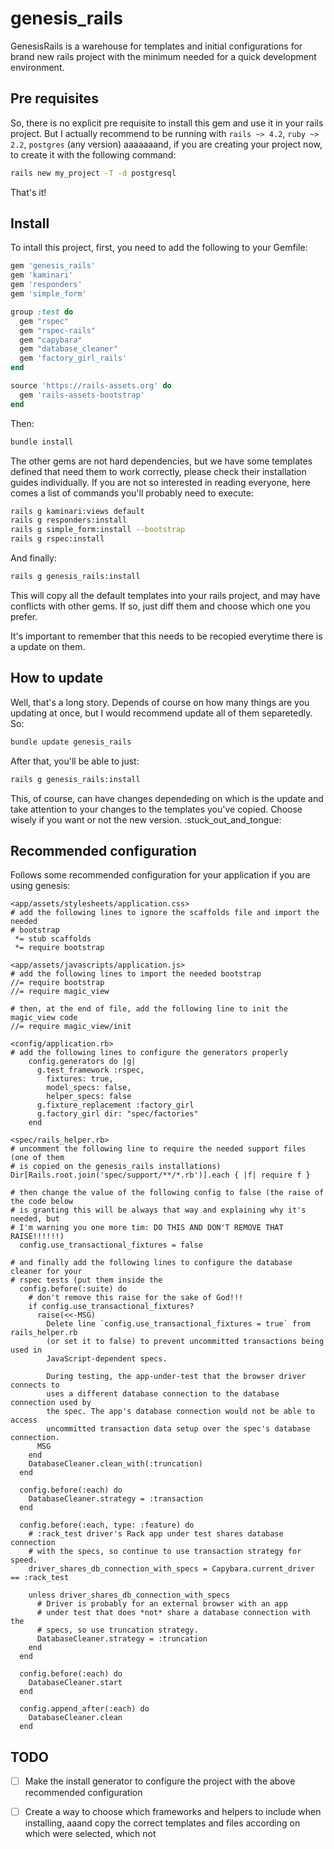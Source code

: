 # genesis\_rails

GenesisRails is a warehouse for templates and initial configurations for
brand new rails project with the minimum needed for a quick development
environment.

## Pre requisites

So, there is no explicit pre requisite to install this gem and use it in your
rails project. But I actually recommend to be running with `rails ~> 4.2`,
`ruby ~> 2.2`, `postgres` (any version) aaaaaaand, if you are creating your
project now, to create it with the following command:

```bash
rails new my_project -T -d postgresql
```

That's it!

## Install

To intall this project, first, you need to add the following to your Gemfile:

```ruby
gem 'genesis_rails'
gem 'kaminari'
gem 'responders'
gem 'simple_form'

group :test do
  gem "rspec"
  gem "rspec-rails"
  gem "capybara"
  gem "database_cleaner"
  gem 'factory_girl_rails'
end

source 'https://rails-assets.org' do
  gem 'rails-assets-bootstrap'
end
```

Then:

```bash
bundle install
```

The other gems are not hard dependencies, but we have some templates defined
that need them to work correctly, please check their installation guides
individually. If you are not so interested in reading everyone, here comes a
list of commands you'll probably need to execute:

```bash
rails g kaminari:views default
rails g responders:install
rails g simple_form:install --bootstrap
rails g rspec:install
```

And finally:

```bash
rails g genesis_rails:install
```

This will copy all the default templates into your rails project, and may have
conflicts with other gems. If so, just diff them and choose which one you
prefer.

It's important to remember that this needs to be recopied everytime there is a
update on them.

## How to update

Well, that's a long story. Depends of course on how many things are you updating
at once, but I would recommend update all of them separetedly. So:

```bash
bundle update genesis_rails
```

After that, you'll be able to just:


```bash
rails g genesis_rails:install
```

This, of course, can have changes dependeding on which is the update and take
attention to your changes to the templates you've copied. Choose wisely if you
want or not the new version. :stuck_out_and_tongue:

## Recommended configuration

Follows some recommended configuration for your application if you are using
genesis:

```
<app/assets/stylesheets/application.css>
# add the following lines to ignore the scaffolds file and import the needed
# bootstrap
 *= stub scaffolds
 *= require bootstrap

<app/assets/javascripts/application.js>
# add the following lines to import the needed bootstrap
//= require bootstrap
//= require magic_view

# then, at the end of file, add the following line to init the magic_view code
//= require magic_view/init

<config/application.rb>
# add the following lines to configure the generators properly
    config.generators do |g|
      g.test_framework :rspec,
        fixtures: true,
        model_specs: false,
        helper_specs: false
      g.fixture_replacement :factory_girl
      g.factory_girl dir: "spec/factories"
    end

<spec/rails_helper.rb>
# uncomment the following line to require the needed support files (one of them
# is copied on the genesis_rails installations)
Dir[Rails.root.join('spec/support/**/*.rb')].each { |f| require f }

# then change the value of the following config to false (the raise of the code below
# is granting this will be always that way and explaining why it's needed, but
# I'm warning you one more tim: DO THIS AND DON'T REMOVE THAT RAISE!!!!!!)
  config.use_transactional_fixtures = false

# and finally add the following lines to configure the database cleaner for your
# rspec tests (put them inside the
  config.before(:suite) do
    # don't remove this raise for the sake of God!!!
    if config.use_transactional_fixtures?
      raise(<<-MSG)
        Delete line `config.use_transactional_fixtures = true` from rails_helper.rb
        (or set it to false) to prevent uncommitted transactions being used in
        JavaScript-dependent specs.

        During testing, the app-under-test that the browser driver connects to
        uses a different database connection to the database connection used by
        the spec. The app's database connection would not be able to access
        uncommitted transaction data setup over the spec's database connection.
      MSG
    end
    DatabaseCleaner.clean_with(:truncation)
  end

  config.before(:each) do
    DatabaseCleaner.strategy = :transaction
  end

  config.before(:each, type: :feature) do
    # :rack_test driver's Rack app under test shares database connection
    # with the specs, so continue to use transaction strategy for speed.
    driver_shares_db_connection_with_specs = Capybara.current_driver == :rack_test

    unless driver_shares_db_connection_with_specs
      # Driver is probably for an external browser with an app
      # under test that does *not* share a database connection with the
      # specs, so use truncation strategy.
      DatabaseCleaner.strategy = :truncation
    end
  end

  config.before(:each) do
    DatabaseCleaner.start
  end

  config.append_after(:each) do
    DatabaseCleaner.clean
  end
```

## TODO

- [ ] Make the install generator to configure the project with the above
recommended configuration
- [ ] Create a way to choose which frameworks and helpers to include when
installing, aaand copy the correct templates and files according on which were
selected, which not

